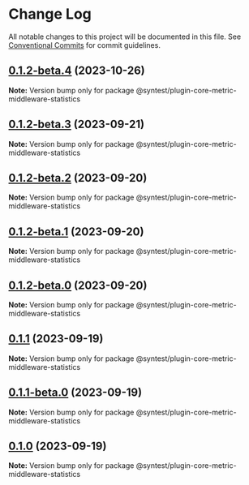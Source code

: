 # Change Log

All notable changes to this project will be documented in this file.
See [Conventional Commits](https://conventionalcommits.org) for commit guidelines.

## [0.1.2-beta.4](https://github.com/syntest-framework/syntest-core/compare/@syntest/plugin-core-metric-middleware-statistics@0.1.2-beta.3...@syntest/plugin-core-metric-middleware-statistics@0.1.2-beta.4) (2023-10-26)

**Note:** Version bump only for package @syntest/plugin-core-metric-middleware-statistics

## [0.1.2-beta.3](https://github.com/syntest-framework/syntest-core/compare/@syntest/plugin-core-metric-middleware-statistics@0.1.2-beta.2...@syntest/plugin-core-metric-middleware-statistics@0.1.2-beta.3) (2023-09-21)

**Note:** Version bump only for package @syntest/plugin-core-metric-middleware-statistics

## [0.1.2-beta.2](https://github.com/syntest-framework/syntest-core/compare/@syntest/plugin-core-metric-middleware-statistics@0.1.2-beta.1...@syntest/plugin-core-metric-middleware-statistics@0.1.2-beta.2) (2023-09-20)

**Note:** Version bump only for package @syntest/plugin-core-metric-middleware-statistics

## [0.1.2-beta.1](https://github.com/syntest-framework/syntest-core/compare/@syntest/plugin-core-metric-middleware-statistics@0.1.2-beta.0...@syntest/plugin-core-metric-middleware-statistics@0.1.2-beta.1) (2023-09-20)

**Note:** Version bump only for package @syntest/plugin-core-metric-middleware-statistics

## [0.1.2-beta.0](https://github.com/syntest-framework/syntest-core/compare/@syntest/plugin-core-metric-middleware-statistics@0.1.1...@syntest/plugin-core-metric-middleware-statistics@0.1.2-beta.0) (2023-09-20)

**Note:** Version bump only for package @syntest/plugin-core-metric-middleware-statistics

## [0.1.1](https://github.com/syntest-framework/syntest-core/compare/@syntest/plugin-core-metric-middleware-statistics@0.1.1-beta.0...@syntest/plugin-core-metric-middleware-statistics@0.1.1) (2023-09-19)

**Note:** Version bump only for package @syntest/plugin-core-metric-middleware-statistics

## [0.1.1-beta.0](https://github.com/syntest-framework/syntest-core/compare/@syntest/plugin-core-metric-middleware-statistics@0.1.0-beta.2...@syntest/plugin-core-metric-middleware-statistics@0.1.1-beta.0) (2023-09-19)

**Note:** Version bump only for package @syntest/plugin-core-metric-middleware-statistics

## [0.1.0](https://github.com/syntest-framework/syntest-core/compare/@syntest/plugin-core-metric-middleware-statistics@0.1.0-beta.2...@syntest/plugin-core-metric-middleware-statistics@0.1.0) (2023-09-19)

**Note:** Version bump only for package @syntest/plugin-core-metric-middleware-statistics
